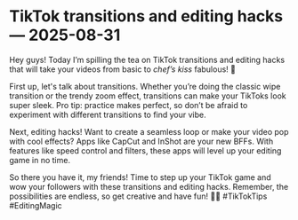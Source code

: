 # TikTok transitions and editing hacks — 2025-08-31

Hey guys! Today I’m spilling the tea on TikTok transitions and editing hacks that will take your videos from basic to *chef’s kiss* fabulous! 🌟

First up, let's talk about transitions. Whether you’re doing the classic wipe transition or the trendy zoom effect, transitions can make your TikToks look super sleek. Pro tip: practice makes perfect, so don’t be afraid to experiment with different transitions to find your vibe.

Next, editing hacks! Want to create a seamless loop or make your video pop with cool effects? Apps like CapCut and InShot are your new BFFs. With features like speed control and filters, these apps will level up your editing game in no time.

So there you have it, my friends! Time to step up your TikTok game and wow your followers with these transitions and editing hacks. Remember, the possibilities are endless, so get creative and have fun! 💃🏻 #TikTokTips #EditingMagic